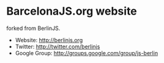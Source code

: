 BarcelonaJS.org website
====================

forked from BerlinJS.

* Website: http://berlinjs.org
* Twitter: http://twitter.com/berlinjs
* Google Group: http://groups.google.com/group/js-berlin
